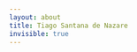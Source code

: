 ```yaml
---
layout: about
title: Tiago Santana de Nazare
invisible: true
---
```


<!-- Tiago received his BSc in Computer Science ($2010$-$2014$) from University of São Paulo, Brazil. While in undergraduate school he worked in two research projects, both under the supervision of Prof. Dr. Moacir Ponti. 
%During the first project, from $2011$ to $2012$, he worked with detecting hand-raising gestures in a distance learning environment. During the second project, from $2012$ to $2013$, he studied the use of ensembles of OPF (Optimum-Path Forest) classifiers with unbalanced datasets. 
From September of $2013$ to February of $2014$ he was in an internship at the Faculty of Engineering of the University of Porto (FEUP), Portugal. In $2014$, he started taking classes at graduate school as a special student. 
%After graduating, he was accepted in both MSc and PhD programs at University of São Paulo and, in March of $2015$, 
Since $2015$, he has been working towards his Ph.D. in Computer Science and Computational Mathematics, under the supervision of Prof. Dr. Moacir Ponti. His Ph.D. project focus on detecting anomalies in surveillance videos. From June to November of $2016$ he was a Ph.D. exchange student at Sapienza University of Rome, Italy, working with Prof. Dr. Barbara Caputo. On May $2017$, he started working at Itaú-Unibanco as a Data Scientist. His main research interests are: pattern recognition, computer vision and deep learning. -->

